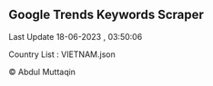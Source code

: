 

## Google Trends Keywords Scraper 
 
Last Update 18-06-2023 , 03:50:06

Country List :
VIETNAM.json



© Abdul Muttaqin 
